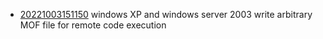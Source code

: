 - [20221003151150](/zet/20221003151150/README.md) windows XP and windows server 2003 write arbitrary MOF file for remote code execution
